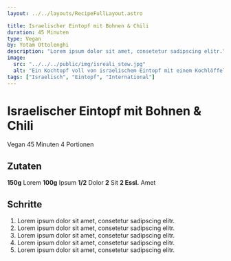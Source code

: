 ```yaml
---
layout: ../../layouts/RecipeFullLayout.astro

title: Israelischer Eintopf mit Bohnen & Chili
duration: 45 Minuten
type: Vegan
by: Yotam Ottolenghi
description: "Lorem ipsum dolor sit amet, consetetur sadipscing elitr."
image:
  src: "../../../public/img/isreali_stew.jpg"
  alt: "Ein Kochtopf voll von israelischem Eintopf mit einem Kochlöffel darauf"
tags: ["Israelisch", "Eintopf", "International"]
---
```


# Israelischer Eintopf mit Bohnen & Chili

Vegan
45 Minuten
4 Portionen

## Zutaten

**150g** Lorem
**100g** Ipsum
**1/2** Dolor
**2** Sit
**2 Essl.** Amet

## Schritte

1. Lorem ipsum dolor sit amet, consetetur sadipscing elitr.
2. Lorem ipsum dolor sit amet, consetetur sadipscing elitr.
3. Lorem ipsum dolor sit amet, consetetur sadipscing elitr.
4. Lorem ipsum dolor sit amet, consetetur sadipscing elitr.
5. Lorem ipsum dolor sit amet, consetetur sadipscing elitr.

